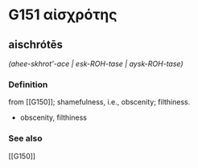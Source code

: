 # G151 αἰσχρότης

## aischrótēs

_(ahee-skhrot'-ace | esk-ROH-tase | aysk-ROH-tase)_

### Definition

from [[G150]]; shamefulness, i.e., obscenity; filthiness.

- obscenity, filthiness

### See also

[[G150]]

